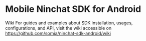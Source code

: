 # Mobile Ninchat SDK for Android

Wiki
For guides and examples about SDK installation, usages, configurations, and API, visit the wiki accessible on https://github.com/somia/ninchat-sdk-android/wiki